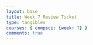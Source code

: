 ```yaml
---
layout: base
title: Week 7 Review Ticket
type: tangibles
courses: { compsci: {week: 7} }
comments: true
---
```

